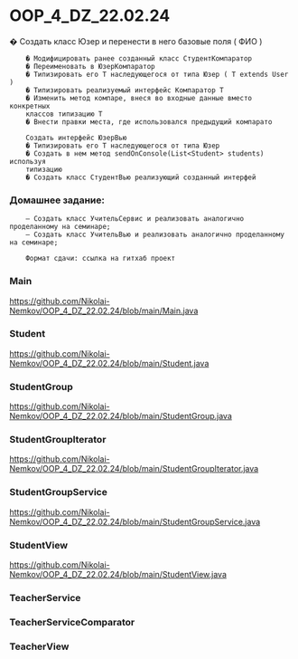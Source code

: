 # OOP_4_DZ_22.02.24

� Создать класс Юзер и перенести в него базовые поля ( ФИО )

        � Модифицировать ранее созданный класс СтудентКомпаратор
        � Переименовать в ЮзерКомпаратор
        � Типизировать его T наследующегося от типа Юзер ( T extends User )
        � Типизировать реализуемый интерфейс Компаратор T
        � Изменить метод компаре, внеся во входные данные вместо конкретных
        классов типизацию T
        � Внести правки места, где использовался предыдущий компарато

        Создать интерфейс ЮзерВью
        � Типизировать его T наследующегося от типа Юзер
        � Создать в нем метод sendOnConsole(List<Student> students) используя
        типизацию
        � Создать класс СтудентВью реализующий созданный интерфей

### Домашнее задание:
        — Создать класс УчительСервис и реализовать аналогично проделанному на семинаре;
        — Создать класс УчительВью и реализовать аналогично проделанному на семинаре;

        Формат сдачи: ссылка на гитхаб проект

### Main

https://github.com/Nikolai-Nemkov/OOP_4_DZ_22.02.24/blob/main/Main.java

### Student

https://github.com/Nikolai-Nemkov/OOP_4_DZ_22.02.24/blob/main/Student.java


### StudentGroup

https://github.com/Nikolai-Nemkov/OOP_4_DZ_22.02.24/blob/main/StudentGroup.java

### StudentGroupIterator

https://github.com/Nikolai-Nemkov/OOP_4_DZ_22.02.24/blob/main/StudentGroupIterator.java

### StudentGroupService

https://github.com/Nikolai-Nemkov/OOP_4_DZ_22.02.24/blob/main/StudentGroupService.java

### StudentView

https://github.com/Nikolai-Nemkov/OOP_4_DZ_22.02.24/blob/main/StudentView.java

### TeacherService


### TeacherServiceComparator


### TeacherView

       

       

       
